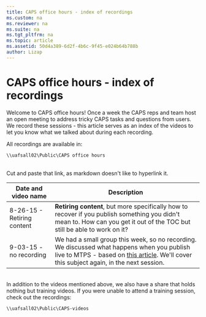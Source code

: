 ```yaml
---
title: CAPS office hours - index of recordings
ms.custom: na
ms.reviewer: na
ms.suite: na
ms.tgt_pltfrm: na
ms.topic: article
ms.assetid: 50d4a389-6d2f-4b6c-9f45-e024b64b788b
author: Lizap
---
```

# CAPS office hours - index of recordings
Welcome to CAPS office hours! Once a week the CAPS reps and team host an open meeting to address tricky CAPS tasks and questions from users. We record these sessions - this article serves as an index of the videos to let you know what we talked about during each recording.

All recordings are available in: 
```
\\uafsall02\Public\CAPS office hours
```
 
 <br>Cut and paste that link, as markdown doesn't like to hyperlink it.

| Date and video name | Description          |
| ------------- | ----------- |
| 8-26-15 - Retiring content      | **Retiring content**, but more specifically how to recover if you publish something you didn't mean to. How can you get it out of the TOC but still be able to work on it?|
| 9-03-15 - no recording     |We had a small group this week, so no recording. We discussed what happens when you publish live to MTPS - based on [this article](Understanding-publishing-to-MTPS.md). We'll cover this subject again, in the next session.|

<br>In addition to the videos mentioned above, we also have a share that holds nothing but training videos. If you were unable to attend a training session, check out the recordings:


```
\\uafsall02\Public\CAPS-videos
```

